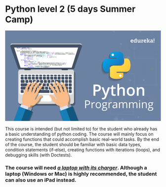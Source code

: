 # Python level 2 (5 days Summer Camp)

![Image](Python-Programming-Edureka.png)

This course is intended (but not limited to) for the student who already has a basic understanding of python coding. The course will mainly focus on creating functions that could accomplish basic real-world tasks. By the end of the course, the student should be familiar with basic data types, condition statements (if-else), creating functions with iterations (loops), and debugging skills (with Doctests).

### The course will need <ins>***a laptop with its charger***</ins>. Although a laptop (Windows or Mac) is highly recommended, the student can also use an iPad instead.
